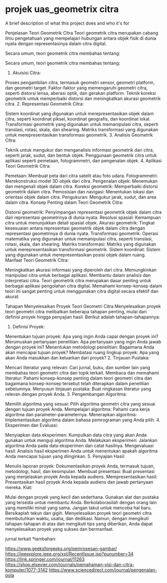 
# projek uas_geometrix citra

A brief description of what this project does and who it's for


Penjelasan Teori Geometrik Citra
Teori geometrik citra merupakan cabang ilmu pengetahuan yang mempelajari hubungan antara objek fisik di dunia nyata dengan representasinya dalam citra digital.

Secara umum, teori geometrik citra membahas tentang:

Secara umum, teori geometrik citra membahas tentang:

1. Akuisisi Citra:

Proses pengambilan citra, termasuk geometri sensor, geometri platform, dan geometri target.
Faktor-faktor yang memengaruhi geometri citra, seperti distorsi lensa, aberasi optik, dan gerakan platform.
Teknik koreksi geometrik untuk memperbaiki distorsi dan meningkatkan akurasi geometrik citra.
2. Representasi Geometrik Citra:

Sistem koordinat yang digunakan untuk merepresentasikan objek dalam citra, seperti koordinat piksel, koordinat geografis, dan koordinat lokal.
Transformasi geometrik yang digunakan untuk memanipulasi citra, seperti translasi, rotasi, skala, dan shearing.
Matriks transformasi yang digunakan untuk merepresentasikan transformasi geometrik.
3. Analisis Geometrik Citra:

Teknik untuk mengukur dan menganalisis informasi geometrik dari citra, seperti jarak, sudut, dan bentuk objek.
Penggunaan geometrik citra untuk aplikasi seperti pemetaan, fotogrammetri, dan pengenalan objek.
4. Aplikasi Teori Geometrik Citra:

Pemetaan: Membuat peta dari citra satelit atau foto udara.
Fotogrammetri: Merekonstruksi model 3D objek dari citra.
Pengenalan objek: Menemukan dan mengenali objek dalam citra.
Koreksi geometrik: Memperbaiki distorsi geometrik dalam citra.
Pemosisian dan navigasi: Menentukan lokasi dan orientasi objek dalam citra.
Pengukuran: Mengukur jarak, sudut, dan area dalam citra.
Konsep Penting dalam Teori Geometrik Citra:

Distorsi geometrik: Penyimpangan representasi geometrik objek dalam citra dari representasi geometrinya di dunia nyata.
Resolusi spasial: Kemampuan citra untuk menunjukkan detail spasial objek.
Akurasi geometrik: Tingkat kesesuaian antara representasi geometrik objek dalam citra dengan representasi geometrinya di dunia nyata.
Transformasi geometrik: Operasi matematika yang digunakan untuk memanipulasi citra, seperti translasi, rotasi, skala, dan shearing.
Matriks transformasi: Matriks yang digunakan untuk merepresentasikan transformasi geometrik.
Sistem koordinat: Sistem yang digunakan untuk merepresentasikan posisi objek dalam ruang.
Manfaat Teori Geometrik Citra:

Meningkatkan akurasi informasi yang diperoleh dari citra.
Memungkinkan manipulasi citra untuk berbagai aplikasi.
Membantu dalam analisis dan interpretasi citra.
Teori geometrik citra merupakan dasar penting untuk berbagai aplikasi pengolahan citra digital. Memahami konsep-konsep dalam teori ini sangat penting untuk menggunakan citra digital secara efektif dan akurat.

Tahapan Menyelesaikan Proyek Teori Geometri Citra
Menyelesaikan proyek teori geometri citra melibatkan beberapa tahapan penting, mulai dari definisi proyek hingga penyajian hasil. Berikut adalah tahapan-tahapannya:

1. Definisi Proyek:

Menentukan tujuan proyek: Apa yang ingin Anda capai dengan proyek ini?
Merumuskan pertanyaan penelitian: Apa pertanyaan yang ingin Anda jawab dengan proyek ini?
Menentukan metodologi penelitian: Bagaimana Anda akan mencapai tujuan proyek?
Membatasi ruang lingkup proyek: Apa yang akan Anda masukkan dan keluarkan dari proyek?
2. Tinjauan Pustaka:

Mencari literatur yang relevan: Cari jurnal, buku, dan sumber lain yang membahas teori geometri citra dan topik terkait.
Membaca dan memahami literatur: Pahami konsep-konsep penting dalam teori geometri citra dan bagaimana konsep-konsep tersebut telah diterapkan dalam penelitian sebelumnya.
Menyusun tinjauan pustaka: Buat ringkasan literatur yang relevan dengan proyek Anda.
3. Pengembangan Algoritma:

Memilih algoritma yang sesuai: Pilih algoritma geometri citra yang sesuai dengan tujuan proyek Anda.
Mempelajari algoritma: Pahami cara kerja algoritma dan parameter-parameternya.
Menerapkan algoritma: Implementasikan algoritma dalam bahasa pemrograman yang Anda pilih.
4. Eksperimen dan Evaluasi:

Menyiapkan data eksperimen: Kumpulkan data citra yang akan Anda gunakan untuk menguji algoritma Anda.
Melakukan eksperimen: Jalankan algoritma Anda pada data eksperimen dan catat hasilnya.
Mengevaluasi hasil: Analisis hasil eksperimen Anda untuk menentukan apakah algoritma Anda mencapai tujuan yang diinginkan.
5. Penyajian Hasil:

Menulis laporan proyek: Dokumentasikan proyek Anda, termasuk tujuan, metodologi, hasil, dan kesimpulan.
Membuat presentasi: Buat presentasi yang menjelaskan proyek Anda kepada audiens.
Mempresentasikan hasil: Presentasikan hasil proyek Anda kepada audiens dan jawab pertanyaan mereka.
Kiat:

Mulai dengan proyek yang kecil dan sederhana.
Gunakan alat dan pustaka yang tersedia untuk membantu Anda.
Berkolaborasilah dengan orang lain yang memiliki minat yang sama.
Jangan takut untuk mencoba hal baru.
Bersikaplah tekun dan gigih.
Menyelesaikan proyek teori geometri citra membutuhkan waktu, usaha, dan dedikasi. Namun, dengan mengikuti tahapan-tahapan di atas dan mengikuti tips yang diberikan, Anda dapat menyelesaikan proyek yang sukses dan bermanfaat.

jurnal terkait *tambahan:

https://www.geeksforgeeks.org/pemrosesan-gambar/
https://ieeexplore.ieee.org/xpl/RecentIssue.jsp?punumber=34
https://link.springer.com/journal/11263
https://shop.elsevier.com/journals/pemahaman-visi-dan-citra-komputer/1077-3142
https://www.sciencedirect.com/journal/pengenalan-pola